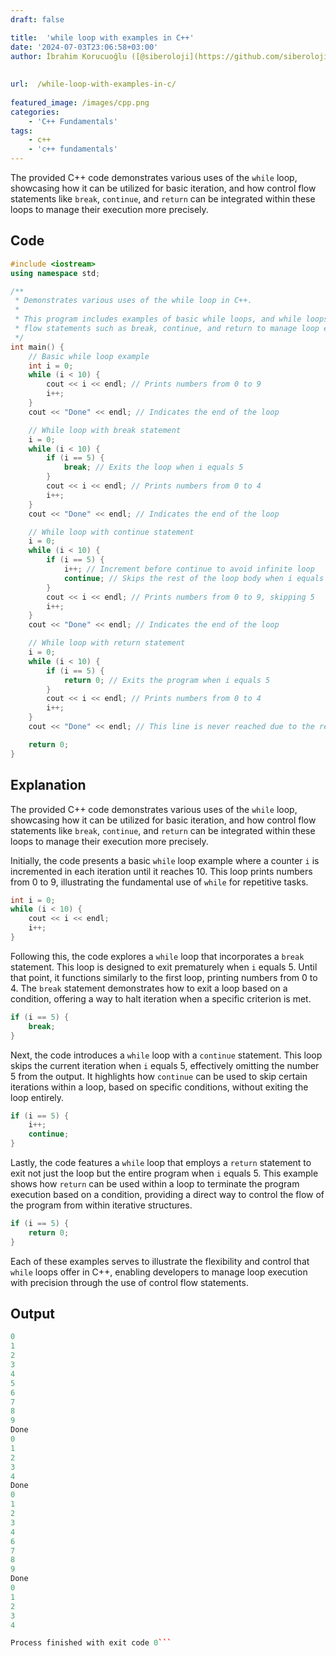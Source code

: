 ```yaml
---
draft: false

title:  'while loop with examples in C++'
date: '2024-07-03T23:06:58+03:00'
author: İbrahim Korucuoğlu ([@siberoloji](https://github.com/siberoloji))
 
 
url:  /while-loop-with-examples-in-c/
 
featured_image: /images/cpp.png
categories:
    - 'C++ Fundamentals'
tags:
    - c++
    - 'c++ fundamentals'
---
```



The provided C++ code demonstrates various uses of the `while` loop, showcasing how it can be utilized for basic iteration, and how control flow statements like `break`, `continue`, and `return` can be integrated within these loops to manage their execution more precisely.



## Code


```cpp
#include <iostream>
using namespace std;

/**
 * Demonstrates various uses of the while loop in C++.
 *
 * This program includes examples of basic while loops, and while loops with control
 * flow statements such as break, continue, and return to manage loop execution.
 */
int main() {
    // Basic while loop example
    int i = 0;
    while (i < 10) {
        cout << i << endl; // Prints numbers from 0 to 9
        i++;
    }
    cout << "Done" << endl; // Indicates the end of the loop

    // While loop with break statement
    i = 0;
    while (i < 10) {
        if (i == 5) {
            break; // Exits the loop when i equals 5
        }
        cout << i << endl; // Prints numbers from 0 to 4
        i++;
    }
    cout << "Done" << endl; // Indicates the end of the loop

    // While loop with continue statement
    i = 0;
    while (i < 10) {
        if (i == 5) {
            i++; // Increment before continue to avoid infinite loop
            continue; // Skips the rest of the loop body when i equals 5
        }
        cout << i << endl; // Prints numbers from 0 to 9, skipping 5
        i++;
    }
    cout << "Done" << endl; // Indicates the end of the loop

    // While loop with return statement
    i = 0;
    while (i < 10) {
        if (i == 5) {
            return 0; // Exits the program when i equals 5
        }
        cout << i << endl; // Prints numbers from 0 to 4
        i++;
    }
    cout << "Done" << endl; // This line is never reached due to the return statement

    return 0;
}
```



## Explanation 



The provided C++ code demonstrates various uses of the `while` loop, showcasing how it can be utilized for basic iteration, and how control flow statements like `break`, `continue`, and `return` can be integrated within these loops to manage their execution more precisely.



Initially, the code presents a basic `while` loop example where a counter `i` is incremented in each iteration until it reaches 10. This loop prints numbers from 0 to 9, illustrating the fundamental use of `while` for repetitive tasks.


```cpp
int i = 0;
while (i < 10) {
    cout << i << endl;
    i++;
}
```



Following this, the code explores a `while` loop that incorporates a `break` statement. This loop is designed to exit prematurely when `i` equals 5. Until that point, it functions similarly to the first loop, printing numbers from 0 to 4. The `break` statement demonstrates how to exit a loop based on a condition, offering a way to halt iteration when a specific criterion is met.


```cpp
if (i == 5) {
    break;
}
```



Next, the code introduces a `while` loop with a `continue` statement. This loop skips the current iteration when `i` equals 5, effectively omitting the number 5 from the output. It highlights how `continue` can be used to skip certain iterations within a loop, based on specific conditions, without exiting the loop entirely.


```cpp
if (i == 5) {
    i++;
    continue;
}
```



Lastly, the code features a `while` loop that employs a `return` statement to exit not just the loop but the entire program when `i` equals 5. This example shows how `return` can be used within a loop to terminate the program execution based on a condition, providing a direct way to control the flow of the program from within iterative structures.


```cpp
if (i == 5) {
    return 0;
}
```



Each of these examples serves to illustrate the flexibility and control that `while` loops offer in C++, enabling developers to manage loop execution with precision through the use of control flow statements.



## Output


```cpp
0
1
2
3
4
5
6
7
8
9
Done
0
1
2
3
4
Done
0
1
2
3
4
6
7
8
9
Done
0
1
2
3
4

Process finished with exit code 0```
